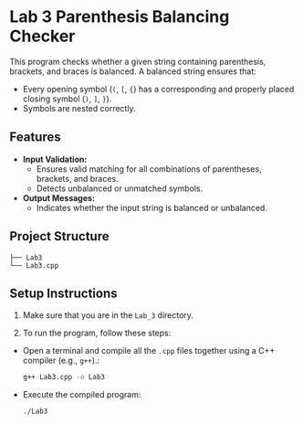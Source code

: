 # Lab 3 Parenthesis Balancing Checker

This program checks whether a given string containing parenthesis, brackets, and braces is balanced. A balanced string ensures that:
- Every opening symbol (`(`, `[`, `{`) has a corresponding and properly placed closing symbol (`)`, `]`, `}`).
- Symbols are nested correctly.

## Features

- **Input Validation:**
  - Ensures valid matching for all combinations of parentheses, brackets, and braces.
  - Detects unbalanced or unmatched symbols.
- **Output Messages:**
  - Indicates whether the input string is balanced or unbalanced.

## Project Structure

```plaintext
├── Lab3
└── Lab3.cpp
```

## Setup Instructions

1. Make sure that you are in the `Lab_3` directory.

2. To run the program, follow these steps:

  - Open a terminal and compile all the `.cpp` files together using a C++ compiler (e.g., `g++`).:
    ```bash
    g++ Lab3.cpp -o Lab3
    ```
  - Execute the compiled program:
    ```bash
    ./Lab3
    ```
